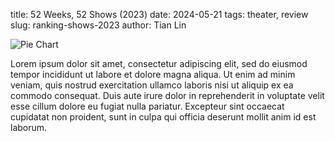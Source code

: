 title: 52 Weeks, 52 Shows (2023)
date: 2024-05-21
tags: theater, review
slug: ranking-shows-2023
author: Tian Lin

![Pie Chart]({static}/images/pie_chart.jpg)

Lorem ipsum dolor sit amet, consectetur adipiscing elit, sed do eiusmod tempor incididunt ut labore et dolore magna aliqua. Ut enim ad minim veniam, quis nostrud exercitation ullamco laboris nisi ut aliquip ex ea commodo consequat. Duis aute irure dolor in reprehenderit in voluptate velit esse cillum dolore eu fugiat nulla pariatur. Excepteur sint occaecat cupidatat non proident, sunt in culpa qui officia deserunt mollit anim id est laborum.

